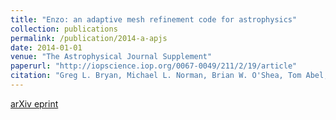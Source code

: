 ```yaml
---
title: "Enzo: an adaptive mesh refinement code for astrophysics"
collection: publications
permalink: /publication/2014-a-apjs
date: 2014-01-01
venue: "The Astrophysical Journal Supplement"
paperurl: "http://iopscience.iop.org/0067-0049/211/2/19/article"
citation: "Greg L. Bryan, Michael L. Norman, Brian W. O'Shea, Tom Abel, John H. Wise, Matthew J. Turk, Daniel R. Reynolds, David C. Collins, Peng Wang, Samuel W. Skillman, Britton Smith, Robert P. Harkness, James Bordner, Ji-Hoon Kim, Michael Kuhlen, Hao Xu, Nathan Goldbaum, Cameron Hummels, Alexei G. Kritsuk, Elizabeth Tasker, Stephen Skory, Christine M. Simpson, Oliver Hahn, Jeffrey S. Oishi, Geoffrey C. So, Fen Zhao, Renyue Cen and Yuan Li. (2014). &quot;Enzo: an adaptive mesh refinement code for astrophysics.&quot; <i>The Astrophysical Journal Supplement</i>, 211(2):19."
---
```


[arXiv eprint](https://arxiv.org/abs/1307.2265)

